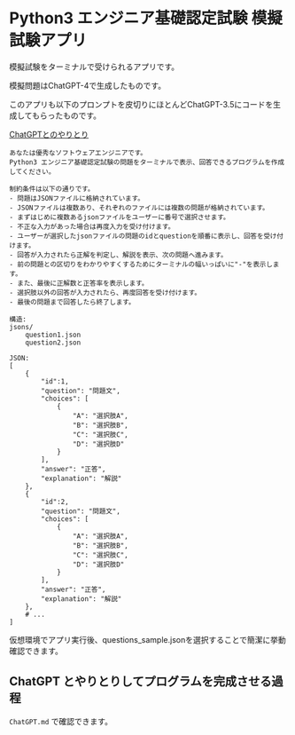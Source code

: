 # Python3 エンジニア基礎認定試験 模擬試験アプリ



模擬試験をターミナルで受けられるアプリです。

模擬問題はChatGPT-4で生成したものです。

このアプリも以下のプロンプトを皮切りにほとんどChatGPT-3.5にコードを生成してもらったものです。

[ChatGPTとのやりとり](https://chat.openai.com/share/ebf53c49-caca-4598-ad6f-aeba6ae086da)


```
あなたは優秀なソフトウェアエンジニアです。
Python3 エンジニア基礎認定試験の問題をターミナルで表示、回答できるプログラムを作成してください。

制約条件は以下の通りです。
- 問題はJSONファイルに格納されています。
- JSONファイルは複数あり、それぞれのファイルには複数の問題が格納されています。
- まずはじめに複数あるjsonファイルをユーザーに番号で選択させます。
- 不正な入力があった場合は再度入力を受け付けます。
- ユーザーが選択したjsonファイルの問題のidとquestionを順番に表示し、回答を受け付けます。
- 回答が入力されたら正解を判定し、解説を表示、次の問題へ進みます。
- 前の問題との区切りをわかりやすくするためにターミナルの幅いっぱいに"-"を表示します。
- また、最後に正解数と正答率を表示します。
- 選択肢以外の回答が入力されたら、再度回答を受け付けます。
- 最後の問題まで回答したら終了します。

構造:
jsons/
    question1.json
    question2.json

JSON:
[
    {
        "id":1,
        "question": "問題文",
        "choices": [
            {
                "A": "選択肢A",
                "B": "選択肢B",
                "C": "選択肢C",
                "D": "選択肢D"
            }
        ],
        "answer": "正答",
        "explanation": "解説"
    },
    {
        "id":2,
        "question": "問題文",
        "choices": [
            {
                "A": "選択肢A",
                "B": "選択肢B",
                "C": "選択肢C",
                "D": "選択肢D"
            }
        ],
        "answer": "正答",
        "explanation": "解説"
    },
    # ...
]
```



仮想環境でアプリ実行後、questions_sample.jsonを選択することで簡潔に挙動確認できます。



## ChatGPT とやりとりしてプログラムを完成させる過程

 `ChatGPT.md` で確認できます。